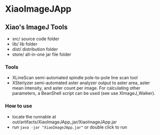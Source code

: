 # XiaoImageJApp
## Xiao's ImageJ Tools

* src/ source code folder
* lib/ lib folder
* dist/ distribution folder
* store/ all-in-one jar file folder

### Tools
* XLineScan semi-automated spindle pole-to-pole line scan tool
* XSterlyzer semi-automated aster analyzer output to aster area, aster mean intensity, and aster count per image. For calculating other parameters, a BeanShell script can be used (see use XImageJ_Walker).


### How to use
- locate the runnable at out/artifacts/XiaoImageJApp_jar/XiaoImageJApp.jar
- run `java -jar "XiaoImageJApp.jar"` or double click to run